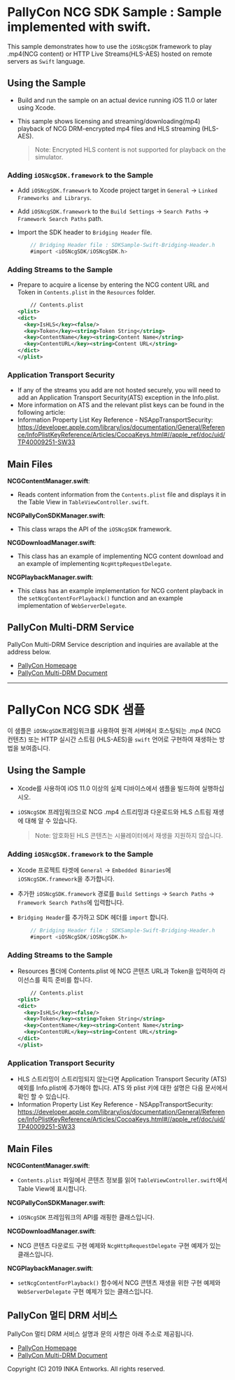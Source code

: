 
# PallyCon NCG SDK Sample : Sample implemented with swift.

This sample demonstrates how to use the `iOSNcgSDK` framework to play .mp4(NCG content) or HTTP Live Streams(HLS-AES) hosted on remote servers as `Swift` language.



## Using the Sample

- Build and run the sample on an actual device running iOS 11.0 or later using Xcode.
- This sample shows licensing and streaming/downloading(mp4) playback of NCG DRM-encrypted mp4 files and HLS streaming (HLS-AES).
  
  > Note: Encrypted HLS content is not supported for playback on the simulator. 





### Adding `iOSNcgSDK.framework` to the Sample

- Add `iOSNcgSDK.framework` to Xcode project target in `General` -> `Linked Frameworks and Librarys`.
- Add `iOSNcgSDK.framework` to the `Build Settings` -> `Search Paths` -> `Framework Search Paths` path.
- Import the SDK header to `Bridging Header` file.

	~~~objectivec
		// Bridging Header file : SDKSample-Swift-Bridging-Header.h
		#import <iOSNcgSDK/iOSNcgSDK.h>
	~~~



### Adding Streams to the Sample

- Prepare to acquire a license by entering the NCG content URL and Token in `Contents.plist` in the `Resources` folder.

	~~~xml
		// Contents.plist
    <plist>
    <dict>
      <key>IsHLS</key><false/>
      <key>Token</key><string>Token String</string>
      <key>ContentName</key><string>Content Name</string>
      <key>ContentURL</key><string>Content URL</string>
    </dict>
    </plist>
	~~~



### Application Transport Security

- If any of the streams you add are not hosted securely, you will need to add an Application Transport Security(ATS) exception in the Info.plist.
- More information on ATS and the relevant plist keys can be found in the following article:
- Information Property List Key Reference - NSAppTransportSecurity: <https://developer.apple.com/library/ios/documentation/General/Reference/InfoPlistKeyReference/Articles/CocoaKeys.html#//apple_ref/doc/uid/TP40009251-SW33>





## Main Files

__NCGContentManager.swift__: 

- Reads content information from the `Contents.plist` file and displays it in the Table View in `TableViewController.swift`.

__NCGPallyConSDKManager.swift__: 

- This class wraps the API of the `iOSNcgSDK` framework.

__NCGDownloadManager.swift__: 

- This class has an example of implementing NCG content download and an example of implementing `NcgHttpRequestDelegate`.

__NCGPlaybackManager.swift__: 

- This class has an example implementation for NCG content playback in the `setNcgContentForPlayback()` function and an example implementation of `WebServerDelegate`.



## PallyCon Multi-DRM Service

PallyCon Multi-DRM Service description and inquiries are available at the address below.
- [PallyCon Homepage](https://www.pallycon.com)
- [PallyCon Multi-DRM Document](https://pallycon.com/docs/)


---



# PallyCon NCG SDK 샘플

이 샘플은 `iOSNcgSDK`프레임워크를 사용하여 원격 서버에서 호스팅되는 .mp4 (NCG 컨텐츠) 또는 HTTP 실시간 스트림 (HLS-AES)을 `swift` 언어로 구현하여 재생하는 방법을 보여줍니다.



## Using the Sample

- Xcode를 사용하여 iOS 11.0 이상의 실제 디바이스에서 샘플을 빌드하여 실행하십시오.

- `iOSNcgSDK` 프레임워크으로 NCG .mp4 스트리밍과 다운로드와 HLS 스트림 재생에 대해 알 수 있습니다. 

  > Note: 암호화된 HLS 콘텐츠는 시뮬레이터에서 재생을 지원하지 않습니다.

  

  

### Adding `iOSNcgSDK.framework` to the Sample

- Xcode 프로젝트 타겟에 `General` -> `Embedded Binaries`에 `iOSNcgSDK.framework`을 추가합니다.
- 추가한 `iOSNcgSDK.framework` 경로를 `Build Settings` -> `Search Paths` -> `Framework Search Paths`에 입력합니다.
- `Bridging Header`를 추가하고 SDK 헤더를 `import` 합니다.

	~~~objectivec
		// Bridging Header file : SDKSample-Swift-Bridging-Header.h
		#import <iOSNcgSDK/iOSNcgSDK.h>
	~~~



### Adding Streams to the Sample

- Resources 폴더에 Contents.plist 에 NCG 콘텐츠 URL과 Token을 입력하여 라이선스를 획득 준비를 합니다.

	~~~xml
		// Contents.plist
    <plist>
    <dict>
      <key>IsHLS</key><false/>
      <key>Token</key><string>Token String</string>
      <key>ContentName</key><string>Content Name</string>
      <key>ContentURL</key><string>Content URL</string>
    </dict>
    </plist>
	~~~



### Application Transport Security

- HLS 스트리밍이 스트리밍되지 않는다면 Application Transport Security (ATS) 예외를 Info.plist에 추가해야 합니다. ATS 와 plist 키에 대한 설명은 다음 문서에서 확인 할 수 있습니다.  
- Information Property List Key Reference - NSAppTransportSecurity: <https://developer.apple.com/library/ios/documentation/General/Reference/InfoPlistKeyReference/Articles/CocoaKeys.html#//apple_ref/doc/uid/TP40009251-SW33>



## Main Files

__NCGContentManager.swift__: 

- `Contents.plist` 파일에서 콘텐츠 정보를 읽어 `TableViewController.swift`에서 Table View에 표시합니다. 

__NCGPallyConSDKManager.swift__: 

- `iOSNcgSDK` 프레임워크의 API를 래핑한 클래스입니다.

__NCGDownloadManager.swift__: 

- NCG 콘텐츠 다운로드 구현 예제와 `NcgHttpRequestDelegate` 구현 예제가 있는 클래스입니다.

__NCGPlaybackManager.swift__: 

- `setNcgContentForPlayback()` 함수에서 NCG 콘텐츠 재생을 위한 구현 예제와 `WebServerDelegate` 구현 예제가 있는 클래스입니다.



## PallyCon 멀티 DRM 서비스

PallyCon 멀티 DRM 서비스 설명과 문의 사항은 아래 주소로 제공됩니다.
- [PallyCon Homepage](https://www.pallycon.com)
- [PallyCon Multi-DRM Document](https://pallycon.com/docs/)


Copyright (C) 2019 INKA Entworks. All rights reserved.

